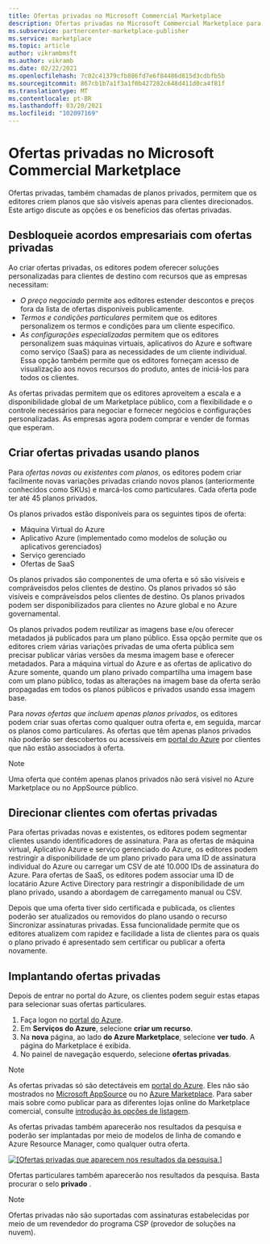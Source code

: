 ```yaml
---
title: Ofertas privadas no Microsoft Commercial Marketplace
description: Ofertas privadas no Microsoft Commercial Marketplace para Publicadores de aplicativos e serviços.
ms.subservice: partnercenter-marketplace-publisher
ms.service: marketplace
ms.topic: article
author: vikrambmsft
ms.author: vikramb
ms.date: 02/22/2021
ms.openlocfilehash: 7c02c41379cfb886fd7e6f84486d815d3cdbfb5b
ms.sourcegitcommit: 867cb1b7a1f3a1f0b427282c648d411d0ca4f81f
ms.translationtype: MT
ms.contentlocale: pt-BR
ms.lasthandoff: 03/20/2021
ms.locfileid: "102097169"
---
```

# <a name="private-offers-in-the-microsoft-commercial-marketplace"></a>Ofertas privadas no Microsoft Commercial Marketplace

Ofertas privadas, também chamadas de planos privados, permitem que os editores criem planos que são visíveis apenas para clientes direcionados. Este artigo discute as opções e os benefícios das ofertas privadas.

## <a name="unlock-enterprise-deals-with-private-offers"></a>Desbloqueie acordos empresariais com ofertas privadas

Ao criar ofertas privadas, os editores podem oferecer soluções personalizadas para clientes de destino com recursos que as empresas necessitam:

- *O preço negociado* permite aos editores estender descontos e preços fora da lista de ofertas disponíveis publicamente.
- *Termos e condições particulares* permitem que os editores personalizem os termos e condições para um cliente específico.
- *As configurações especializadas* permitem que os editores personalizem suas máquinas virtuais, aplicativos do Azure e software como serviço (SaaS) para as necessidades de um cliente individual. Essa opção também permite que os editores forneçam acesso de visualização aos novos recursos do produto, antes de iniciá-los para todos os clientes.

As ofertas privadas permitem que os editores aproveitem a escala e a disponibilidade global de um Marketplace público, com a flexibilidade e o controle necessários para negociar e fornecer negócios e configurações personalizadas. As empresas agora podem comprar e vender de formas que esperam.

## <a name="create-private-offers-using-plans"></a>Criar ofertas privadas usando planos

Para *ofertas novas ou existentes com planos*, os editores podem criar facilmente novas variações privadas criando novos planos (anteriormente conhecidos como SKUs) e marcá-los como particulares. Cada oferta pode ter até 45 planos privados.

<!--- [Private SKUs]() --->

Os planos privados estão disponíveis para os seguintes tipos de oferta:

- Máquina Virtual do Azure
- Aplicativo Azure (implementado como modelos de solução ou aplicativos gerenciados)
- Serviço gerenciado
- Ofertas de SaaS

Os planos privados são componentes de uma oferta e só são visíveis e compráveisdos pelos clientes de destino. Os planos privados só são visíveis e compráveisdos pelos clientes de destino. Os planos privados podem ser disponibilizados para clientes no Azure global e no Azure governamental.

Os planos privados podem reutilizar as imagens base e/ou oferecer metadados já publicados para um plano público. Essa opção permite que os editores criem várias variações privadas de uma oferta pública sem precisar publicar várias versões da mesma imagem base e oferecer metadados. Para a máquina virtual do Azure e as ofertas de aplicativo do Azure somente, quando um plano privado compartilha uma imagem base com um plano público, todas as alterações na imagem base da oferta serão propagadas em todos os planos públicos e privados usando essa imagem base.

Para *novas ofertas que incluem apenas planos privados*, os editores podem criar suas ofertas como qualquer outra oferta e, em seguida, marcar os planos como particulares. As ofertas que têm apenas planos privados não poderão ser descobertos ou acessíveis em [portal do Azure](https://azure.microsoft.com/features/azure-portal/) por clientes que não estão associados à oferta.

>[!NOTE]
>Uma oferta que contém apenas planos privados não será visível no Azure Marketplace ou no AppSource público.

## <a name="target-customers-with-private-offers"></a>Direcionar clientes com ofertas privadas

Para ofertas privadas novas e existentes, os editores podem segmentar clientes usando identificadores de assinatura. Para as ofertas de máquina virtual, Aplicativo Azure e serviço gerenciado do Azure, os editores podem restringir a disponibilidade de um plano privado para uma ID de assinatura individual do Azure ou carregar um CSV de até 10.000 IDs de assinatura do Azure. Para ofertas de SaaS, os editores podem associar uma ID de locatário Azure Active Directory para restringir a disponibilidade de um plano privado, usando a abordagem de carregamento manual ou CSV.

Depois que uma oferta tiver sido certificada e publicada, os clientes poderão ser atualizados ou removidos do plano usando o recurso Sincronizar assinaturas privadas. Essa funcionalidade permite que os editores atualizem com rapidez e facilidade a lista de clientes para os quais o plano privado é apresentado sem certificar ou publicar a oferta novamente.

## <a name="deploying-private-offers"></a>Implantando ofertas privadas

Depois de entrar no portal do Azure, os clientes podem seguir estas etapas para selecionar suas ofertas particulares.

1. Faça logon no [portal do Azure](https://ms.portal.azure.com/).
1. Em **Serviços do Azure**, selecione **criar um recurso**.
1. Na **nova** página, ao lado **do Azure Marketplace**, selecione **ver tudo**. A página do Marketplace é exibida.
1. No painel de navegação esquerdo, selecione **ofertas privadas**.

> [!NOTE]
> As ofertas privadas só são detectáveis em [portal do Azure](https://azure.microsoft.com/features/azure-portal/). Eles não são mostrados no [Microsoft AppSource](https://appsource.microsoft.com/) ou no [Azure Marketplace](https://azuremarketplace.microsoft.com). Para saber mais sobre como publicar para as diferentes lojas online do Marketplace comercial, consulte [introdução às opções de listagem](./determine-your-listing-type.md).

As ofertas privadas também aparecerão nos resultados da pesquisa e poderão ser implantadas por meio de modelos de linha de comando e Azure Resource Manager, como qualquer outra oferta.

[![[Ofertas privadas que aparecem nos resultados da pesquisa.]](media/marketplace-publishers-guide/private-offer.png)](media/marketplace-publishers-guide/private-offer.png#lightbox)

Ofertas particulares também aparecerão nos resultados da pesquisa. Basta procurar o selo **privado** .

>[!Note]
>Ofertas privadas não são suportadas com assinaturas estabelecidas por meio de um revendedor do programa CSP (provedor de soluções na nuvem).

<!---
## Next steps

To start using private offers, follow the steps in the [Private SKUs and Plans]() guide.
--->
